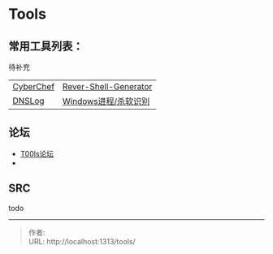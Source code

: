 # Tools


## 常用工具列表：

待补充

|                                                |                                                           |
| ---------------------------------------------- | --------------------------------------------------------- |
| [CyberChef](https://gchq.github.io/CyberChef/) | [Rever-Shell-Generator](https://www.revshells.com/)       |
| [DNSLog](http://dnslog.cn/)                    | [Windows进程/杀软识别](http://42.193.251.15/tasklist.php) |





## 论坛

- [T00ls论坛](https://www.t00ls.com/)
- 

## SRC

todo



---

> 作者:   
> URL: http://localhost:1313/tools/  

